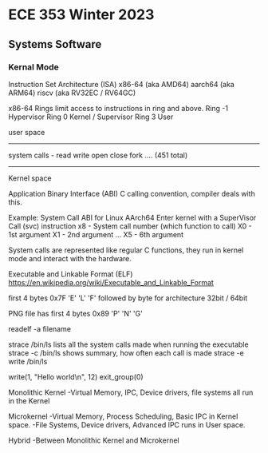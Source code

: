 # ECE 353 Winter 2023
## Systems Software
### Kernal Mode

Instruction Set Architecture (ISA)
x86-64 (aka AMD64)
aarch64 (aka ARM64)
riscv (aka RV32EC / RV64GC)

x86-64 Rings 
limit access to instructions in ring and above. 
Ring -1 Hypervisor
Ring 0 Kernel / Supervisor
Ring 3 User

user space
- - - - - -
system calls - read write open close fork .... (451 total)
- - - - - - 
Kernel space

Application Binary Interface (ABI) C calling convention, compiler deals with this.

Example: System Call ABI for Linux AArch64
Enter kernel with a SuperVisor Call (svc) instruction
x8 - System call number (which function to call)
X0 - 1st argument
X1 - 2nd argument
...
X5 - 6th argument

System calls are represented like regular C functions, they run in kernel mode and interact with the hardware.

Executable and Linkable Format (ELF) 
https://en.wikipedia.org/wiki/Executable_and_Linkable_Format

first 4 bytes 0x7F 'E' 'L' 'F' followed by byte for architecture 32bit / 64bit

PNG file has first 4 bytes 0x89 'P' 'N' 'G' 

readelf -a filename

strace /bin/ls   lists all the system calls made when running the executable
strace -c /bin/ls shows summary, how often each call is made
strace -e write /bin/ls

write(1, "Hello world\n", 12)
exit_group(0)

Monolithic Kernel
-Virtual Memory, IPC, Device drivers, file systems all run in the Kernel

Microkernel
-Virtual Memory, Process Scheduling, Basic IPC in Kernel space. 
-File Systems, Device drivers, Advanced IPC runs in User space.

Hybrid
-Between Monolithic Kernel and Microkernel



